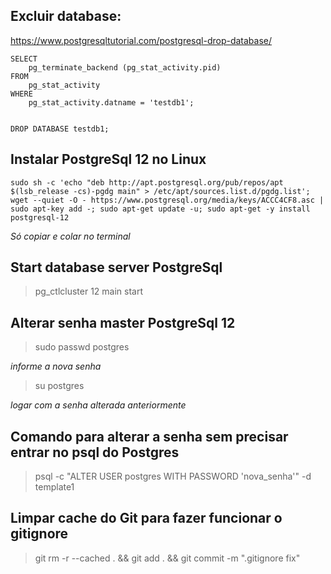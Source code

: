 ## Excluir database:
https://www.postgresqltutorial.com/postgresql-drop-database/

```
SELECT
	pg_terminate_backend (pg_stat_activity.pid)
FROM
	pg_stat_activity
WHERE
	pg_stat_activity.datname = 'testdb1';
	

DROP DATABASE testdb1;
```

## Instalar PostgreSql 12 no Linux

```
sudo sh -c 'echo "deb http://apt.postgresql.org/pub/repos/apt $(lsb_release -cs)-pgdg main" > /etc/apt/sources.list.d/pgdg.list'; wget --quiet -O - https://www.postgresql.org/media/keys/ACCC4CF8.asc | sudo apt-key add -; sudo apt-get update -u; sudo apt-get -y install postgresql-12
```

*Só copiar e colar no terminal*

## Start database server PostgreSql

> pg_ctlcluster 12 main start

## Alterar senha master PostgreSql 12

> sudo passwd postgres

*informe a nova senha*

> su postgres

*logar com a senha alterada anteriormente*

## Comando para alterar a senha sem precisar entrar no psql do Postgres

> psql -c "ALTER USER postgres WITH PASSWORD 'nova_senha'" -d template1

## Limpar cache do Git para fazer funcionar o gitignore

> git rm -r --cached . && git add . && git commit -m ".gitignore fix"
